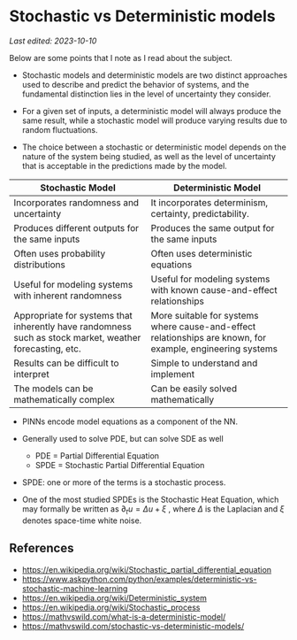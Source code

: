 # Stochastic vs Deterministic models

*Last edited: 2023-10-10*

Below are some points that I note as I read about the subject.

- Stochastic models and deterministic models are two distinct approaches used to describe and predict the behavior of systems, and the fundamental distinction lies in the level of uncertainty they consider.

- For a given set of inputs, a deterministic model will always produce the same result, while a stochastic model will produce varying results due to random fluctuations.

- The choice between a stochastic or deterministic model depends on the 
  nature of the system being studied, as well as the level of uncertainty 
  that is acceptable in the predictions made by the model.

| Stochastic Model                                                                                        | Deterministic Model                                                                                        |
| ------------------------------------------------------------------------------------------------------- | ---------------------------------------------------------------------------------------------------------- |
| Incorporates randomness and uncertainty                                                                 | It incorporates determinism, certainty, predictability.                                                    |
| Produces different outputs for the same inputs                                                          | Produces the same output for the same inputs                                                               |
| Often uses probability distributions                                                                    | Often uses deterministic equations                                                                         |
| Useful for modeling systems with inherent randomness                                                    | Useful for modeling systems with known cause-and-effect relationships                                      |
| Appropriate for systems that inherently have randomness such as stock market, weather forecasting, etc. | More suitable for systems where cause-and-effect relationships are known, for example, engineering systems |
| Results can be difficult to interpret                                                                   | Simple to understand and implement                                                                         |
| The models can be mathematically complex                                                                | Can be easily solved mathematically                                                                        |

- PINNs encode model equations as a component of the NN.

- Generally used to solve PDE, but can solve SDE as well
  
  - PDE = Partial Differential Equation
  - SPDE = Stochastic Partial Differential Equation

- SPDE: one or more of the terms is a stochastic process.

- One of the most studied SPDEs is the Stochastic Heat Equation, which may formally be written as $\partial _{t}u=\Delta u+\xi$ , where $\Delta$ is the Laplacian and $\xi$ denotes space-time white noise.

## References

- <https://en.wikipedia.org/wiki/Stochastic_partial_differential_equation>
- <https://www.askpython.com/python/examples/deterministic-vs-stochastic-machine-learning>
- <https://en.wikipedia.org/wiki/Deterministic_system>
- <https://en.wikipedia.org/wiki/Stochastic_process>
- <https://mathvswild.com/what-is-a-deterministic-model/>
- <https://mathvswild.com/stochastic-vs-deterministic-models/>
